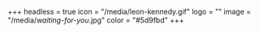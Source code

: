 +++
headless = true
icon = "/media/leon-kennedy.gif"
logo = ""
image = "/media/_waiting-for-you_.jpg"
color = "#5d9fbd"
+++
